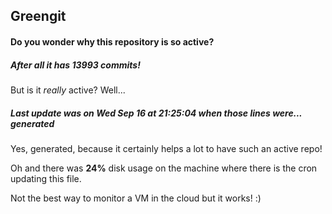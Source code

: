 ## Greengit

#### Do you wonder why this repository is so active?

##### After all it has 13993 commits!

But is it *really* active? Well...

##### Last update was on Wed Sep 16 at 21:25:04 when those lines were... generated

Yes, generated, because it certainly helps a lot to have such an active repo!

Oh and there was **24%** disk usage on the machine
where there is the cron updating this file.

Not the best way to monitor a VM in the cloud but it works! :)
